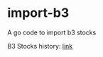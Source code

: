 # import-b3
A go code to import b3 stocks


B3 Stocks history: [link](http://www.b3.com.br/pt_br/market-data-e-indices/servicos-de-dados/market-data/historico/mercado-a-vista/cotacoes-historicas/)
